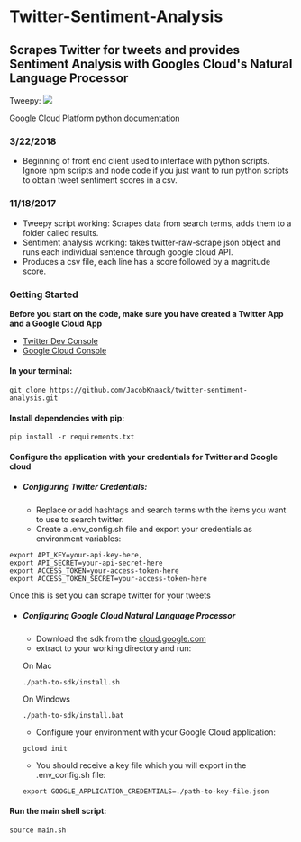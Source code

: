 # Twitter-Sentiment-Analysis

## Scrapes Twitter for tweets and provides Sentiment Analysis with Googles Cloud's Natural Language Processor

Tweepy: [<img src="https://readthedocs.org/projects/tweepy/badge/?version=v3.5.0" >](http://docs.tweepy.org/en/v3.5.0/)

Google Cloud Platform [python documentation](https://github.com/GoogleCloudPlatform/google-cloud-python)

### 3/22/2018

* Beginning of front end client used to interface with python scripts.  Ignore npm scripts and node code if you just want to run python scripts to obtain tweet sentiment scores in a csv.

### 11/18/2017

* Tweepy script working: Scrapes data from search terms, adds them to a folder called results.
* Sentiment analysis working: takes twitter-raw-scrape json object and runs each individual sentence through google cloud API.
* Produces a csv file, each line has a score followed by a magnitude score.

### Getting Started

**Before you start on the code, make sure you have created a Twitter App and a Google Cloud App**
  * [Twitter Dev Console](https://apps.twitter.com/)
  * [Google Cloud Console](https://console.cloud.google.com)

#### In your terminal:
```
git clone https://github.com/JacobKnaack/twitter-sentiment-analysis.git
```
#### Install dependencies with pip:
```
pip install -r requirements.txt
```
#### Configure the application with your credentials for Twitter and Google cloud
* ##### Configuring Twitter Credentials:
    * Replace or add hashtags and search terms with the items you want to use to search twitter.
    * Create a .env_config.sh file and export your credentials as environment variables:
```
export API_KEY=your-api-key-here,
export API_SECRET=your-api-secret-here
export ACCESS_TOKEN=your-access-token-here
export ACCESS_TOKEN_SECRET=your-access-token-here
```

Once this is set you can scrape twitter for your tweets

* ##### Configuring Google Cloud Natural Language Processor

  * Download the sdk from the [cloud.google.com](https://cloud.google.com/sdk/)
  * extract to your working directory and run:

  On Mac
  ```
  ./path-to-sdk/install.sh
  ```
  On Windows
  ```
  ./path-to-sdk/install.bat
  ```

  * Configure your environment with your Google Cloud application:
  ```
  gcloud init
  ```

  * You should receive a key file which you will export in the .env_config.sh file:
  ```
  export GOOGLE_APPLICATION_CREDENTIALS=./path-to-key-file.json
  ```


#### Run the main shell script:
```
source main.sh
```
